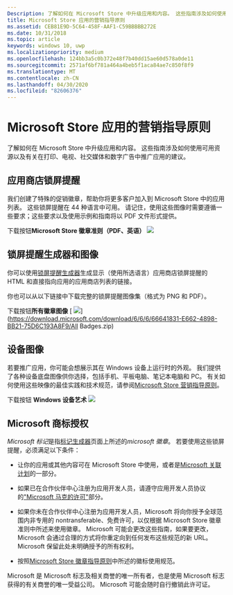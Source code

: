 ```yaml
---
Description: 了解如何在 Microsoft Store 中升级应用和内容。 这些指南涉及如何使用可用资源以及有关在打印、电视、社交媒体和数字广告中推广应用的建议。
title: Microsoft Store 应用的营销指导原则
ms.assetid: CEB81E9D-5C64-458F-AAF1-C59BBBBB272E
ms.date: 10/31/2018
ms.topic: article
keywords: windows 10, uwp
ms.localizationpriority: medium
ms.openlocfilehash: 124bb3a5c0b372e48f7b40dd15ae60d578a0de11
ms.sourcegitcommit: 2571af6bf781a464a4beb5f1aca84ae7c850f8f9
ms.translationtype: MT
ms.contentlocale: zh-CN
ms.lasthandoff: 04/30/2020
ms.locfileid: "82606376"
---
```

# <a name="microsoft-store-marketing-guidelines-for-apps"></a>Microsoft Store 应用的营销指导原则

了解如何在 Microsoft Store 中升级应用和内容。 这些指南涉及如何使用可用资源以及有关在打印、电视、社交媒体和数字广告中推广应用的建议。

## <a name="store-badges"></a>应用商店锁屏提醒

我们创建了特殊的促销徽章，帮助你将更多客户加入到 Microsoft Store 中的应用列表。 这些锁屏提醒在 44 种语言中可用。 请记住，使用这些图像时需要遵循一些要求；这些要求以及使用示例和指南将以 PDF 文件形式提供。

下载按钮**Microsoft Store 徽章准则（PDF、英语）** [ ![](images/downloadbutton.png)](https://download.microsoft.com/download/0/7/D/07DF43D4-B1A8-4D38-BC02-4903BB36CEE8/Microsoft_Store_Badge_Guidelines.pdf)


## <a name="badge-generator-and-images"></a>锁屏提醒生成器和图像

你可以使用[锁屏提醒生成器](https://developer.microsoft.com/store/badges)生成显示（使用所选语言）应用商店锁屏提醒的 HTML 和直接指向应用的应用商店列表的链接。

你也可以从以下链接中下载完整的锁屏提醒图像集（格式为 PNG 和 PDF）。

下载按钮**所有徽章图像** [ ![](images/downloadbutton.png)](https://download.microsoft.com/download/6/6/6/66641831-E662-4898-BB21-75D6C193A8F9/All Badges.zip)


## <a name="device-images"></a>设备图像

若要推广应用，你可能会想展示其在 Windows 设备上运行时的外观。 我们提供了各种设备底盘图像供你选择，包括手机、平板电脑、笔记本电脑和 PC。 有关如何使用这些映像的最佳实践和技术规范，请参阅[Microsoft Store 营销指导原则](https://download.microsoft.com/download/0/7/D/07DF43D4-B1A8-4D38-BC02-4903BB36CEE8/Microsoft_Store_Badge_Guidelines.pdf)。

下载按钮 **Windows 设备艺术** [ ![](images/downloadbutton.png)](https://download.microsoft.com/download/1/A/5/1A58A23A-1388-4097-B441-A3E8DBC14849/Windows_Store_Device_Art.zip)

## <a name="license-to-microsoft-marks"></a>Microsoft 商标授权

*Microsoft 标记*是指[标记生成器](https://developer.microsoft.com/store/badges)页面上所述的*microsoft 徽章*。 若要使用这些锁屏提醒，必须满足以下条件：

-   让你的应用或其他内容可在 Microsoft Store 中使用，或者是[Microsoft 关联计划](https://www.microsoftaffiliates.com/)的一部分。

-   如果已在合作伙伴中心注册为应用开发人员，请遵守应用开发人员协议的["Microsoft 马克的许可"](https://docs.microsoft.com/legal/windows/agreements/app-developer-agreement#license_to_mark)部分。

-   如果你未在合作伙伴中心注册为应用开发人员，Microsoft 将向你授予全球范围内非专用的 nontransferable、免费许可，以仅根据 Microsoft Store 徽章准则中所述来使用徽章。 Microsoft 可能会更改这些指南，如果要更改，Microsoft 会通过合理的方式将你重定向到任何发布这些规范的新 URL。 Microsoft 保留此处未明确授予的所有权利。

-   按照[Microsoft Store 徽章指导原则](https://download.microsoft.com/download/0/7/D/07DF43D4-B1A8-4D38-BC02-4903BB36CEE8/Microsoft_Store_Badge_Guidelines.pdf)中所述的徽标使用规范。

Microsoft 是 Microsoft 标志及相关商誉的唯一所有者，也是使用 Microsoft 标志获得的有关商誉的唯一受益公司。 Microsoft 可能会随时自行撤销此许可证。

 

 





